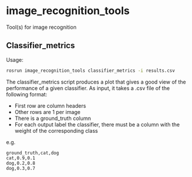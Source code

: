 image_recognition_tools
=======================

Tool(s) for image recognition

Classifier_metrics
------------------

Usage: 
```bash
rosrun image_recognition_tools classifier_metrics -i results.csv
```

The classifier_metrics script produces a plot that gives a good view of the performance of a given classifier. As input, it takes a .csv file of the following format:
- First row are column headers
- Other rows are 1 per image
- There is a ground_truth column
- For each output label the classifier, there must be a column with the weight of the corresponding class

e.g. 
```csv
ground_truth,cat,dog
cat,0.9,0.1
dog,0.2,0.8
dog,0.3,0.7
```
